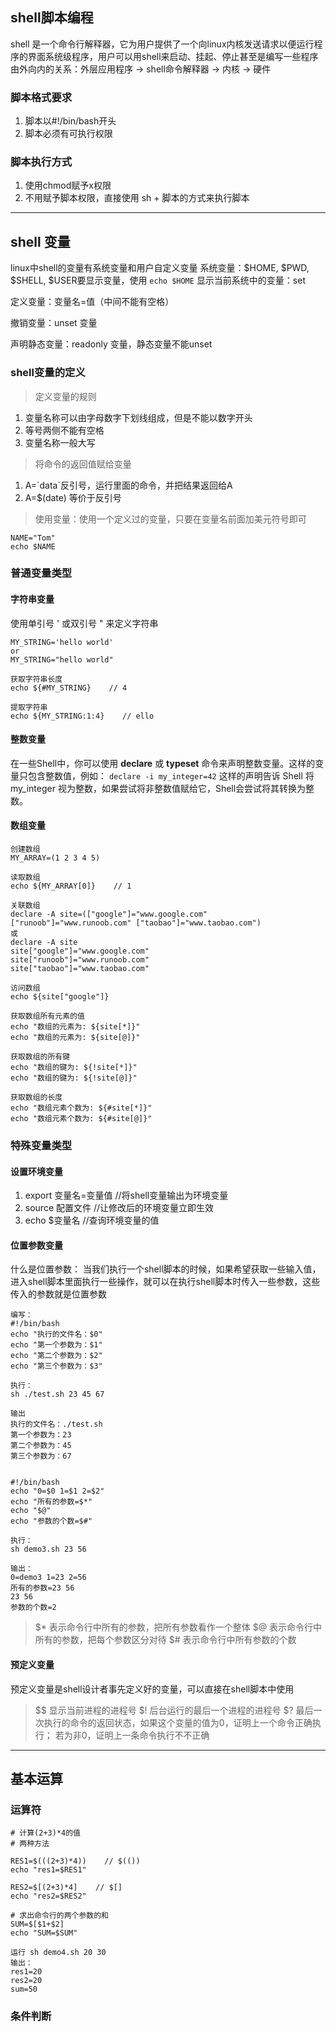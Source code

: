 ## shell脚本编程

shell 是一个命令行解释器，它为用户提供了一个向linux内核发送请求以便运行程序的界面系统级程序，用户可以用shell来启动、挂起、停止甚至是编写一些程序
由外向内的关系：外层应用程序 -> shell命令解释器 -> 内核 -> 硬件

### 脚本格式要求

1. 脚本以#!/bin/bash开头
2. 脚本必须有可执行权限

### 脚本执行方式

1. 使用chmod赋予x权限
2. 不用赋予脚本权限，直接使用 sh + 脚本的方式来执行脚本

---
## shell 变量

linux中shell的变量有系统变量和用户自定义变量
系统变量：$HOME, $PWD, $SHELL, $USER要显示变量，使用 `echo $HOME` 
显示当前系统中的变量：set

定义变量：变量名=值（中间不能有空格）

撤销变量：unset 变量

声明静态变量：readonly 变量，静态变量不能unset

### shell变量的定义

> 定义变量的规则
1. 变量名称可以由字母数字下划线组成，但是不能以数字开头
2. 等号两侧不能有空格
3. 变量名称一般大写

> 将命令的返回值赋给变量
1. A=\`data\`反引号，运行里面的命令，并把结果返回给A
2. A=$(date) 等价于反引号

> 使用变量：使用一个定义过的变量，只要在变量名前面加美元符号即可

```
NAME="Tom"
echo $NAME
```

### 普通变量类型

#### 字符串变量

使用单引号 ' 或双引号 " 来定义字符串

```
MY_STRING='hello world'
or
MY_STRING="hello world"

获取字符串长度
echo ${#MY_STRING}    // 4

提取字符串
echo ${MY_STRING:1:4}    // ello
```
#### 整数变量

在一些Shell中，你可以使用 **declare** 或 **typeset** 命令来声明整数变量。这样的变量只包含整数值，例如：
`declare -i my_integer=42` 这样的声明告诉 Shell 将 my_integer 视为整数，如果尝试将非整数值赋给它，Shell会尝试将其转换为整数。

#### 数组变量

```
创建数组
MY_ARRAY=(1 2 3 4 5)

读取数组
echo ${MY_ARRAY[0]}    // 1

关联数组
declare -A site=(["google"]="www.google.com" ["runoob"]="www.runoob.com" ["taobao"]="www.taobao.com")
或
declare -A site  
site["google"]="www.google.com"  
site["runoob"]="www.runoob.com"  
site["taobao"]="www.taobao.com"

访问数组
echo ${site["google"]}

获取数组所有元素的值
echo "数组的元素为: ${site[*]}"  
echo "数组的元素为: ${site[@]}"

获取数组的所有键
echo "数组的键为: ${!site[*]}"  
echo "数组的键为: ${!site[@]}"

获取数组的长度
echo "数组元素个数为: ${#site[*]}"  
echo "数组元素个数为: ${#site[@]}"
```

### 特殊变量类型
#### 设置环境变量

1. export 变量名=变量值    //将shell变量输出为环境变量
2. source 配置文件    //让修改后的环境变量立即生效
3. echo $变量名    //查询环境变量的值

#### 位置参数变量

什么是位置参数：
当我们执行一个shell脚本的时候，如果希望获取一些输入值，进入shell脚本里面执行一些操作，就可以在执行shell脚本时传入一些参数，这些传入的参数就是位置参数

```
编写：
#!/bin/bash
echo "执行的文件名：$0"
echo "第一个参数为：$1"
echo "第二个参数为：$2"
echo "第三个参数为：$3"

执行：
sh ./test.sh 23 45 67

输出
执行的文件名：./test.sh
第一个参数为：23
第二个参数为：45
第三个参数为：67


#!/bin/bash
echo "0=$0 1=$1 2=$2"
echo "所有的参数=$*"
echo "$@"
echo "参数的个数=$#"

执行：
sh demo3.sh 23 56

输出：
0=demo3 1=23 2=56
所有的参数=23 56
23 56
参数的个数=2
```

> $* 表示命令行中所有的参数，把所有参数看作一个整体
> $@ 表示命令行中所有的参数，把每个参数区分对待
> $# 表示命令行中所有参数的个数

#### 预定义变量

预定义变量是shell设计者事先定义好的变量，可以直接在shell脚本中使用

> \$$ 显示当前进程的进程号
> $! 后台运行的最后一个进程的进程号
> $? 最后一次执行的命令的返回状态，如果这个变量的值为0，证明上一个命令正确执行；
> 若为非0，证明上一条命令执行不不正确


---
## 基本运算

### 运算符

```
# 计算(2+3)*4的值
# 两种方法

RES1=$(((2+3)*4))    // $(())
echo "res1=$RES1"

RES2=$[(2+3)*4]    // $[]
echo "res2=$RES2"

# 求出命令行的两个参数的和
SUM=$[$1+$2]
echo "SUM=$SUM"

运行 sh demo4.sh 20 30
输出：
res1=20
res2=20
sum=50
```

### 条件判断

